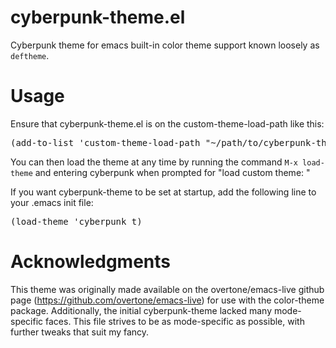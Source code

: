 cyberpunk-theme.el
==================

Cyberpunk theme for emacs built-in color theme support known loosely as <code>deftheme</code>. 

Usage
=====

Ensure that cyberpunk-theme.el is on the custom-theme-load-path like this: 

<pre>
(add-to-list 'custom-theme-load-path "~/path/to/cyberpunk-theme.el")
</pre>

You can then load the theme at any time by running the command <code>M-x load-theme</code> and entering cyberpunk when prompted for "load custom theme: "

If you want cyberpunk-theme to be set at startup, add the following line to your .emacs init file:

<pre>
(load-theme 'cyberpunk t)
</pre>

Acknowledgments 
===============

This theme was originally made available on the overtone/emacs-live github page (https://github.com/overtone/emacs-live) for use with the color-theme package. Additionally, the initial cyberpunk-theme lacked many mode-specific faces. This file strives to be as mode-specific as possible, with further tweaks that suit my fancy.
